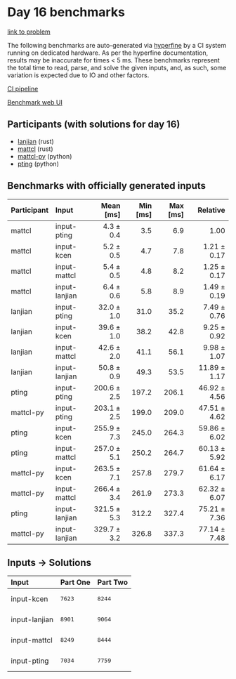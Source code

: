 # Day 16 benchmarks

[link to problem](https://adventofcode.com/2023/day/16)

The following benchmarks are auto-generated via
[hyperfine](https://github.com/sharkdp/hyperfine) by a CI system running on
dedicated hardware. As per the hyperfine documentation, results may be
inaccurate for times < 5 ms. These benchmarks represent the total time to read,
parse, and solve the given inputs, and, as such, some variation is expected due
to IO and other factors.

[CI pipeline](http://ci.papercode.net:8080/teams/main/pipelines/aoc2023)

[Benchmark web UI](https://aoc.ancalagon.black)


## Participants (with solutions for day 16)

- [lanjian](https://github.com/lanjian/aoc-2023) (rust)
- [mattcl](https://github.com/mattcl/aoc2023) (rust)
- [mattcl-py](https://github.com/mattcl/aoc2023-py) (python)
- [pting](https://github.com/pting/aoc2023) (python)


## Benchmarks with officially generated inputs

| Participant | Input | Mean [ms] | Min [ms] | Max [ms] | Relative |
|:---|:---|---:|---:|---:|---:|
| mattcl | input-pting | 4.3 ± 0.4 | 3.5 | 6.9 | 1.00 |
| mattcl | input-kcen | 5.2 ± 0.5 | 4.7 | 7.8 | 1.21 ± 0.17 |
| mattcl | input-mattcl | 5.4 ± 0.5 | 4.8 | 8.2 | 1.25 ± 0.17 |
| mattcl | input-lanjian | 6.4 ± 0.6 | 5.8 | 8.9 | 1.49 ± 0.19 |
| lanjian | input-pting | 32.0 ± 1.0 | 31.0 | 35.2 | 7.49 ± 0.76 |
| lanjian | input-kcen | 39.6 ± 1.0 | 38.2 | 42.8 | 9.25 ± 0.92 |
| lanjian | input-mattcl | 42.6 ± 2.0 | 41.1 | 56.1 | 9.98 ± 1.07 |
| lanjian | input-lanjian | 50.8 ± 0.9 | 49.3 | 53.5 | 11.89 ± 1.17 |
| pting | input-pting | 200.6 ± 2.5 | 197.2 | 206.1 | 46.92 ± 4.56 |
| mattcl-py | input-pting | 203.1 ± 2.5 | 199.0 | 209.0 | 47.51 ± 4.62 |
| pting | input-kcen | 255.9 ± 7.3 | 245.0 | 264.3 | 59.86 ± 6.02 |
| pting | input-mattcl | 257.0 ± 5.1 | 250.2 | 264.7 | 60.13 ± 5.92 |
| mattcl-py | input-kcen | 263.5 ± 7.1 | 257.8 | 279.7 | 61.64 ± 6.17 |
| mattcl-py | input-mattcl | 266.4 ± 3.4 | 261.9 | 273.3 | 62.32 ± 6.07 |
| pting | input-lanjian | 321.5 ± 5.3 | 312.2 | 327.4 | 75.21 ± 7.36 |
| mattcl-py | input-lanjian | 329.7 ± 3.2 | 326.8 | 337.3 | 77.14 ± 7.48 |


## Inputs -> Solutions

| Input | Part One | Part Two |
|:---|:---|:---|
|input-kcen|<pre>7623</pre>|<pre>8244</pre>|
|input-lanjian|<pre>8901</pre>|<pre>9064</pre>|
|input-mattcl|<pre>8249</pre>|<pre>8444</pre>|
|input-pting|<pre>7034</pre>|<pre>7759</pre>|